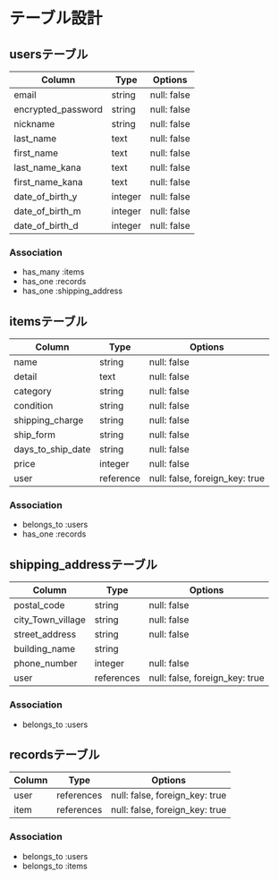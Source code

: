 # テーブル設計

## usersテーブル

| Column             | Type     | Options     |
| ------------------ | ------   | ----------- |
| email              | string   | null: false |
| encrypted_password | string   | null: false |
| nickname           | string   | null: false |
| last_name          | text     | null: false |
| first_name         | text     | null: false |
| last_name_kana     | text     | null: false |
| first_name_kana    | text     | null: false |
| date_of_birth_y    | integer  | null: false |
| date_of_birth_m    | integer  | null: false |
| date_of_birth_d    | integer  | null: false |


### Association

- has_many :items
- has_one :records
- has_one :shipping_address

## itemsテーブル

| Column             | Type        | Options                         |
| ------------------ | ----------- | ------------------------------- |
| name               | string      | null: false                     |
| detail             | text        | null: false                     |
| category           | string      | null: false                     |
| condition          | string      | null: false                     |
| shipping_charge    | string      | null: false                     |
| ship_form          | string      | null: false                     |
| days_to_ship_date  | string      | null: false                     |
| price              | integer     | null: false                     |
| user               | reference   | null: false, foreign_key: true  |


### Association

- belongs_to :users
- has_one :records

## shipping_addressテーブル

| Column             | Type        | Options                         |
| ------------------ | ----------- | ------------------------------- |
| postal_code        | string      | null: false                     |
| city_Town_village  | string      | null: false                     |
| street_address     | string      | null: false                     |
| building_name      | string      |                                 |
| phone_number       | integer     | null: false                     |
| user               | references  | null: false, foreign_key: true  |


### Association

- belongs_to :users


## recordsテーブル

| Column             | Type        | Options                         |
| ------------------ | ----------- | ------------------------------- |
| user               | references  | null: false, foreign_key: true  |
| item               | references  | null: false, foreign_key: true  |


### Association

- belongs_to :users
- belongs_to :items